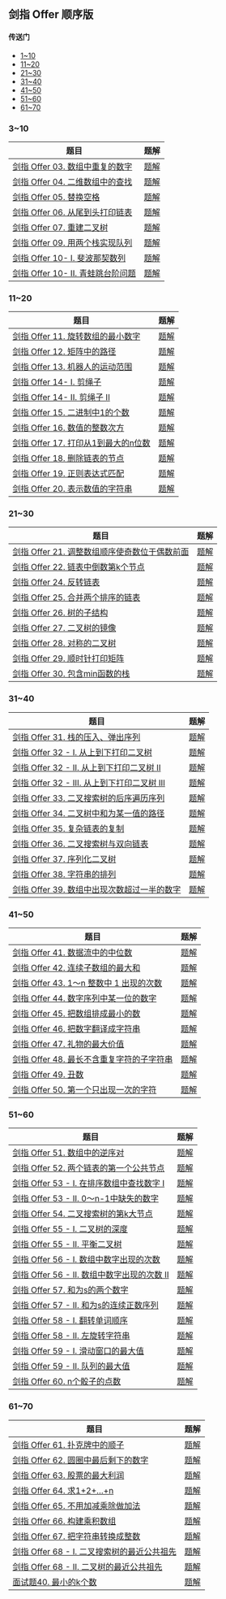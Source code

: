 ## 剑指 Offer 顺序版

#### 传送门

- [1~10](https://github.com/tonngw/LeetCode021/blob/master/LeetCode%20Hot%20100.md#110)
- [11~20](https://github.com/tonngw/LeetCode021/blob/master/LeetCode%20Hot%20100.md#1120)
- [21~30](https://github.com/tonngw/LeetCode021/blob/master/LeetCode%20Hot%20100.md#2130)
- [31~40](https://github.com/tonngw/LeetCode021/blob/master/LeetCode%20Hot%20100.md#3140)
- [41~50](https://github.com/tonngw/LeetCode021/blob/master/LeetCode%20Hot%20100.md#4150)
- [51~60](https://github.com/tonngw/LeetCode021/blob/master/LeetCode%20Hot%20100.md#5160)
- [61~70](https://github.com/tonngw/LeetCode021/blob/master/LeetCode%20Hot%20100.md#6170)

### 3~10

| 题目                                                         | 题解                                                         |
| ------------------------------------------------------------ | ------------------------------------------------------------ |
| [剑指 Offer 03. 数组中重复的数字](https://leetcode.cn/problems/shu-zu-zhong-zhong-fu-de-shu-zi-lcof) | [题解](https://leetcode.cn/problems/shu-zu-zhong-zhong-fu-de-shu-zi-lcof/solution/jian-zhi-offer-03-shu-zu-zhong-zhong-fu-m929a/) |
| [剑指 Offer 04. 二维数组中的查找](https://leetcode.cn/problems/er-wei-shu-zu-zhong-de-cha-zhao-lcof) | [题解](https://leetcode.cn/problems/er-wei-shu-zu-zhong-de-cha-zhao-lcof/solution/by-tonngw-9s96/) |
| [剑指 Offer 05. 替换空格](https://leetcode.cn/problems/ti-huan-kong-ge-lcof) | [题解](https://leetcode.cn/problems/ti-huan-kong-ge-lcof/solution/by-tonngw-dmn8/) |
| [剑指 Offer 06. 从尾到头打印链表](https://leetcode.cn/problems/cong-wei-dao-tou-da-yin-lian-biao-lcof) | [题解](https://leetcode.cn/problems/cong-wei-dao-tou-da-yin-lian-biao-lcof/solution/by-tonngw-wngs/) |
| [剑指 Offer 07. 重建二叉树](https://leetcode.cn/problems/zhong-jian-er-cha-shu-lcof) | [题解](https://leetcode.cn/problems/zhong-jian-er-cha-shu-lcof/solution/by-tonngw-4r9a/) |
| [剑指 Offer 09. 用两个栈实现队列](https://leetcode.cn/problems/yong-liang-ge-zhan-shi-xian-dui-lie-lcof) | [题解](https://leetcode.cn/problems/yong-liang-ge-zhan-shi-xian-dui-lie-lcof/solution/by-tonngw-cebf/) |
| [剑指 Offer 10- I. 斐波那契数列](https://leetcode.cn/problems/fei-bo-na-qi-shu-lie-lcof) | [题解](https://leetcode.cn/problems/fei-bo-na-qi-shu-lie-lcof/solution/by-tonngw-dzwy/) |
| [剑指 Offer 10- II. 青蛙跳台阶问题](https://leetcode.cn/problems/qing-wa-tiao-tai-jie-wen-ti-lcof) | [题解](https://leetcode.cn/problems/qing-wa-tiao-tai-jie-wen-ti-lcof/solution/by-tonngw-6x73/) |

### 11~20

| 题目                                                         | 题解                                                         |
| ------------------------------------------------------------ | ------------------------------------------------------------ |
| [剑指 Offer 11. 旋转数组的最小数字](https://leetcode.cn/problems/xuan-zhuan-shu-zu-de-zui-xiao-shu-zi-lcof) | [题解](https://leetcode.cn/problems/xuan-zhuan-shu-zu-de-zui-xiao-shu-zi-lcof/solution/by-tonngw-kvy4/) |
| [剑指 Offer 12. 矩阵中的路径](https://leetcode.cn/problems/ju-zhen-zhong-de-lu-jing-lcof) | [题解](https://leetcode.cn/problems/ju-zhen-zhong-de-lu-jing-lcof/solution/by-tonngw-k143/) |
| [剑指 Offer 13. 机器人的运动范围](https://leetcode.cn/problems/ji-qi-ren-de-yun-dong-fan-wei-lcof) | [题解](https://leetcode.cn/problems/ji-qi-ren-de-yun-dong-fan-wei-lcof/solution/by-tonngw-8p43/) |
| [剑指 Offer 14- I. 剪绳子](https://leetcode.cn/problems/jian-sheng-zi-lcof) | [题解](https://leetcode.cn/problems/jian-sheng-zi-lcof/solution/jian-zhi-offer-14-i-jian-sheng-zi-by-ton-dfeu/) |
| [剑指 Offer 14- II. 剪绳子 II](https://leetcode.cn/problems/jian-sheng-zi-ii-lcof) | [题解](https://leetcode.cn/problems/jian-sheng-zi-ii-lcof/solution/by-tonngw-fe1x/) |
| [剑指 Offer 15. 二进制中1的个数](https://leetcode.cn/problems/er-jin-zhi-zhong-1de-ge-shu-lcof) | [题解](https://leetcode.cn/problems/er-jin-zhi-zhong-1de-ge-shu-lcof/solution/by-tonngw-an21/) |
| [剑指 Offer 16. 数值的整数次方](https://leetcode.cn/problems/shu-zhi-de-zheng-shu-ci-fang-lcof) | [题解](https://leetcode.cn/problems/shu-zhi-de-zheng-shu-ci-fang-lcof/solution/by-tonngw-3fku/) |
| [剑指 Offer 17. 打印从1到最大的n位数](https://leetcode.cn/problems/da-yin-cong-1dao-zui-da-de-nwei-shu-lcof/) | [题解](https://leetcode.cn/problems/da-yin-cong-1dao-zui-da-de-nwei-shu-lcof/solution/by-tonngw-9jd9/) |
| [剑指 Offer 18. 删除链表的节点](https://leetcode.cn/problems/shan-chu-lian-biao-de-jie-dian-lcof) | [题解](https://leetcode.cn/problems/shan-chu-lian-biao-de-jie-dian-lcof/solution/by-tonngw-jpvn/) |
| [剑指 Offer 19. 正则表达式匹配](https://leetcode.cn/problems/zheng-ze-biao-da-shi-pi-pei-lcof) | [题解](https://leetcode.cn/problems/zheng-ze-biao-da-shi-pi-pei-lcof/solution/by-tonngw-o7wo/) |
| [剑指 Offer 20. 表示数值的字符串](https://leetcode.cn/problems/biao-shi-shu-zhi-de-zi-fu-chuan-lcof) | [题解](https://leetcode.cn/problems/biao-shi-shu-zhi-de-zi-fu-chuan-lcof/solution/by-tonngw-wx6y/) |

### 21~30

| 题目                                                         | 题解                                                         |
| ------------------------------------------------------------ | ------------------------------------------------------------ |
| [剑指 Offer 21. 调整数组顺序使奇数位于偶数前面](https://leetcode.cn/problems/diao-zheng-shu-zu-shun-xu-shi-qi-shu-wei-yu-ou-shu-qian-mian-lcof/) | [题解](https://leetcode.cn/problems/diao-zheng-shu-zu-shun-xu-shi-qi-shu-wei-yu-ou-shu-qian-mian-lcof/solution/by-tonngw-0z4j/) |
| [剑指 Offer 22. 链表中倒数第k个节点](https://leetcode.cn/problems/lian-biao-zhong-dao-shu-di-kge-jie-dian-lcof) | [题解](https://leetcode.cn/problems/lian-biao-zhong-dao-shu-di-kge-jie-dian-lcof/solution/by-tonngw-rqg4/) |
| [剑指 Offer 24. 反转链表](https://leetcode.cn/problems/fan-zhuan-lian-biao-lcof) | [题解](https://leetcode.cn/problems/fan-zhuan-lian-biao-lcof/solution/by-tonngw-a2yr/) |
| [剑指 Offer 25. 合并两个排序的链表](https://leetcode.cn/problems/he-bing-liang-ge-pai-xu-de-lian-biao-lcof) | [题解](https://leetcode.cn/problems/he-bing-liang-ge-pai-xu-de-lian-biao-lcof/solution/by-tonngw-oj6v/) |
| [剑指 Offer 26. 树的子结构](https://leetcode.cn/problems/shu-de-zi-jie-gou-lcof) | [题解](https://leetcode.cn/problems/shu-de-zi-jie-gou-lcof/solution/by-tonngw-kg8n/) |
| [剑指 Offer 27. 二叉树的镜像](https://leetcode.cn/problems/er-cha-shu-de-jing-xiang-lcof) | [题解](https://leetcode.cn/problems/er-cha-shu-de-jing-xiang-lcof/solution/by-tonngw-l316/) |
| [剑指 Offer 28. 对称的二叉树](https://leetcode.cn/problems/dui-cheng-de-er-cha-shu-lcof) | [题解](https://leetcode.cn/problems/dui-cheng-de-er-cha-shu-lcof/solution/leetcode021-xi-lie-ti-jie-jian-zhi-offer-e35h/) |
| [剑指 Offer 29. 顺时针打印矩阵](https://leetcode.cn/problems/shun-shi-zhen-da-yin-ju-zhen-lcof) | [题解](https://leetcode.cn/problems/shun-shi-zhen-da-yin-ju-zhen-lcof/solution/by-tonngw-yzo5/) |
| [剑指 Offer 30. 包含min函数的栈](https://leetcode.cn/problems/bao-han-minhan-shu-de-zhan-lcof) | [题解](https://leetcode.cn/problems/bao-han-minhan-shu-de-zhan-lcof/solution/by-tonngw-i64d/) |

### 31~40

| 题目                                                         | 题解                                                         |
| ------------------------------------------------------------ | ------------------------------------------------------------ |
| [剑指 Offer 31. 栈的压入、弹出序列](https://leetcode.cn/problems/zhan-de-ya-ru-dan-chu-xu-lie-lcof/) | [题解](https://leetcode.cn/problems/zhan-de-ya-ru-dan-chu-xu-lie-lcof/solution/by-tonngw-cxs4/) |
| [剑指 Offer 32 - I. 从上到下打印二叉树](https://leetcode.cn/problems/cong-shang-dao-xia-da-yin-er-cha-shu-lcof) | [题解](https://leetcode.cn/problems/cong-shang-dao-xia-da-yin-er-cha-shu-lcof/solution/leetcode021-xi-lie-ti-jie-jian-zhi-offer-kead/) |
| [剑指 Offer 32 - II. 从上到下打印二叉树 II](https://leetcode.cn/problems/cong-shang-dao-xia-da-yin-er-cha-shu-ii-lcof) | [题解](https://leetcode.cn/problems/cong-shang-dao-xia-da-yin-er-cha-shu-ii-lcof/solution/leetcode021-xi-lie-ti-jie-jian-zhi-offer-7pmz/) |
| [剑指 Offer 32 - III. 从上到下打印二叉树 III](https://leetcode.cn/problems/cong-shang-dao-xia-da-yin-er-cha-shu-iii-lcof/) | [题解](https://leetcode.cn/problems/cong-shang-dao-xia-da-yin-er-cha-shu-iii-lcof/solution/by-tonngw-nhdp/) |
| [剑指 Offer 33. 二叉搜索树的后序遍历序列](https://leetcode.cn/problems/er-cha-sou-suo-shu-de-hou-xu-bian-li-xu-lie-lcof/) | [题解](https://leetcode.cn/problems/er-cha-sou-suo-shu-de-hou-xu-bian-li-xu-lie-lcof/solution/by-tonngw-ewoj/) |
| [剑指 Offer 34. 二叉树中和为某一值的路径](https://leetcode.cn/problems/er-cha-shu-zhong-he-wei-mou-yi-zhi-de-lu-jing-lcof/) | [题解](https://leetcode.cn/problems/er-cha-shu-zhong-he-wei-mou-yi-zhi-de-lu-jing-lcof/solution/by-tonngw-0uia/) |
| [剑指 Offer 35. 复杂链表的复制](https://leetcode.cn/problems/fu-za-lian-biao-de-fu-zhi-lcof) | [题解](https://leetcode.cn/problems/fu-za-lian-biao-de-fu-zhi-lcof/solution/leetcode021-xi-lie-ti-jie-jian-zhi-offer-5vnb/) |
| [剑指 Offer 36. 二叉搜索树与双向链表](https://leetcode.cn/problems/er-cha-sou-suo-shu-yu-shuang-xiang-lian-biao-lcof/) | [题解](https://leetcode.cn/problems/er-cha-sou-suo-shu-yu-shuang-xiang-lian-biao-lcof/solution/leetcode021-xi-lie-ti-jie-jian-zhi-offer-8qpy/) |
| [剑指 Offer 37. 序列化二叉树](https://leetcode.cn/problems/xu-lie-hua-er-cha-shu-lcof) | [题解](https://leetcode.cn/problems/xu-lie-hua-er-cha-shu-lcof/solution/leetcode021-xi-lie-ti-jie-jian-zhi-offer-e52t/) |
| [剑指 Offer 38. 字符串的排列](https://leetcode.cn/problems/zi-fu-chuan-de-pai-lie-lcof) | [题解](https://leetcode.cn/problems/zi-fu-chuan-de-pai-lie-lcof/solution/by-tonngw-boj6/) |
| [剑指 Offer 39. 数组中出现次数超过一半的数字](https://leetcode.cn/problems/shu-zu-zhong-chu-xian-ci-shu-chao-guo-yi-ban-de-shu-zi-lcof/) | [题解](https://leetcode.cn/problems/shu-zu-zhong-chu-xian-ci-shu-chao-guo-yi-ban-de-shu-zi-lcof/solution/by-tonngw-o6eb/) |

### 41~50

| 题目                                                         | 题解                                                         |
| ------------------------------------------------------------ | ------------------------------------------------------------ |
| [剑指 Offer 41. 数据流中的中位数](https://leetcode.cn/problems/shu-ju-liu-zhong-de-zhong-wei-shu-lcof) | [题解](https://leetcode.cn/problems/shu-ju-liu-zhong-de-zhong-wei-shu-lcof/solution/by-tonngw-e69g/) |
| [剑指 Offer 42. 连续子数组的最大和](https://leetcode.cn/problems/lian-xu-zi-shu-zu-de-zui-da-he-lcof) | [题解](https://leetcode.cn/problems/lian-xu-zi-shu-zu-de-zui-da-he-lcof/solution/by-tonngw-ns60/) |
| [剑指 Offer 43. 1～n 整数中 1 出现的次数](https://leetcode.cn/problems/1nzheng-shu-zhong-1chu-xian-de-ci-shu-lcof/) | [题解](https://leetcode.cn/problems/1nzheng-shu-zhong-1chu-xian-de-ci-shu-lcof/solution/leetcode021-xi-lie-ti-jie-jian-zhi-offer-hbfe/) |
| [剑指 Offer 44. 数字序列中某一位的数字](https://leetcode.cn/problems/shu-zi-xu-lie-zhong-mou-yi-wei-de-shu-zi-lcof/) | [题解](https://leetcode.cn/problems/shu-zi-xu-lie-zhong-mou-yi-wei-de-shu-zi-lcof/solution/by-tonngw-5h98/) |
| [剑指 Offer 45. 把数组排成最小的数](https://leetcode.cn/problems/ba-shu-zu-pai-cheng-zui-xiao-de-shu-lcof/) | [题解](https://leetcode.cn/problems/ba-shu-zu-pai-cheng-zui-xiao-de-shu-lcof/solution/by-tonngw-vbnd/) |
| [剑指 Offer 46. 把数字翻译成字符串](https://leetcode.cn/problems/ba-shu-zi-fan-yi-cheng-zi-fu-chuan-lcof) | [题解](https://leetcode.cn/problems/ba-shu-zi-fan-yi-cheng-zi-fu-chuan-lcof/solution/by-tonngw-i3z3/) |
| [剑指 Offer 47. 礼物的最大价值](https://leetcode.cn/problems/li-wu-de-zui-da-jie-zhi-lcof) | [题解](https://leetcode.cn/problems/li-wu-de-zui-da-jie-zhi-lcof/solution/by-tonngw-y6na/) |
| [剑指 Offer 48. 最长不含重复字符的子字符串](https://leetcode.cn/problems/zui-chang-bu-han-zhong-fu-zi-fu-de-zi-zi-fu-chuan-lcof/) | [题解](https://leetcode.cn/problems/zui-chang-bu-han-zhong-fu-zi-fu-de-zi-zi-fu-chuan-lcof/solution/by-tonngw-t634/) |
| [剑指 Offer 49. 丑数](https://leetcode.cn/problems/chou-shu-lcof) | [题解](https://leetcode.cn/problems/chou-shu-lcof/solution/by-tonngw-f4wy/) |
| [剑指 Offer 50. 第一个只出现一次的字符](https://leetcode.cn/problems/di-yi-ge-zhi-chu-xian-yi-ci-de-zi-fu-lcof/) | [题解](https://leetcode.cn/problems/di-yi-ge-zhi-chu-xian-yi-ci-de-zi-fu-lcof/solution/by-tonngw-zasf/) |

### 51~60

| 题目                                                         | 题解                                                         |
| ------------------------------------------------------------ | ------------------------------------------------------------ |
| [剑指 Offer 51. 数组中的逆序对](https://leetcode.cn/problems/shu-zu-zhong-de-ni-xu-dui-lcof) | [题解](https://leetcode.cn/problems/shu-zu-zhong-de-ni-xu-dui-lcof/solution/by-tonngw-1rtb/) |
| [剑指 Offer 52. 两个链表的第一个公共节点](https://leetcode.cn/problems/liang-ge-lian-biao-de-di-yi-ge-gong-gong-jie-dian-lcof/) | [题解](https://leetcode.cn/problems/liang-ge-lian-biao-de-di-yi-ge-gong-gong-jie-dian-lcof/solution/by-tonngw-fae0/) |
| [剑指 Offer 53 - I. 在排序数组中查找数字 I](https://leetcode.cn/problems/zai-pai-xu-shu-zu-zhong-cha-zhao-shu-zi-lcof/) | [题解](https://leetcode.cn/problems/zai-pai-xu-shu-zu-zhong-cha-zhao-shu-zi-lcof/solution/by-tonngw-l82g/) |
| [剑指 Offer 53 - II. 0～n-1中缺失的数字](https://leetcode.cn/problems/que-shi-de-shu-zi-lcof/) | [题解](https://leetcode.cn/problems/que-shi-de-shu-zi-lcof/solution/jian-zhi-offer-53-ii-0n-1zhong-que-shi-d-zoxr/) |
| [剑指 Offer 54. 二叉搜索树的第k大节点](https://leetcode.cn/problems/er-cha-sou-suo-shu-de-di-kda-jie-dian-lcof/) | [题解](https://leetcode.cn/problems/er-cha-sou-suo-shu-de-di-kda-jie-dian-lcof/solution/by-tonngw-sjqj/) |
| [剑指 Offer 55 - I. 二叉树的深度](https://leetcode.cn/problems/er-cha-shu-de-shen-du-lcof) | [题解](https://leetcode.cn/problems/er-cha-shu-de-shen-du-lcof/solution/by-tonngw-nc42/) |
| [剑指 Offer 55 - II. 平衡二叉树](https://leetcode.cn/problems/ping-heng-er-cha-shu-lcof) | [题解](https://leetcode.cn/problems/ping-heng-er-cha-shu-lcof/solution/leetcode021-xi-lie-ti-jie-jian-zhi-offer-c0jf/) |
| [剑指 Offer 56 - I. 数组中数字出现的次数](https://leetcode.cn/problems/shu-zu-zhong-shu-zi-chu-xian-de-ci-shu-lcof/) | [题解](https://leetcode.cn/problems/shu-zu-zhong-shu-zi-chu-xian-de-ci-shu-lcof/solution/by-tonngw-k6ru/) |
| [剑指 Offer 56 - II. 数组中数字出现的次数 II](https://leetcode.cn/problems/shu-zu-zhong-shu-zi-chu-xian-de-ci-shu-ii-lcof/) | [题解](https://leetcode.cn/problems/shu-zu-zhong-shu-zi-chu-xian-de-ci-shu-ii-lcof/solution/by-tonngw-hbkl/) |
| [剑指 Offer 57. 和为s的两个数字](https://leetcode.cn/problems/he-wei-sde-liang-ge-shu-zi-lcof) | [题解](https://leetcode.cn/problems/he-wei-sde-liang-ge-shu-zi-lcof/solution/by-tonngw-82iz/) |
| [剑指 Offer 57 - II. 和为s的连续正数序列](https://leetcode.cn/problems/he-wei-sde-lian-xu-zheng-shu-xu-lie-lcof/) | [题解](https://leetcode.cn/problems/he-wei-sde-lian-xu-zheng-shu-xu-lie-lcof/solution/by-tonngw-ytiq/) |
| [剑指 Offer 58 - I. 翻转单词顺序](https://leetcode.cn/problems/fan-zhuan-dan-ci-shun-xu-lcof) | [题解](https://leetcode.cn/problems/fan-zhuan-dan-ci-shun-xu-lcof/solution/leetcode021-xi-lie-ti-jie-jian-zhi-offer-fo98/) |
| [剑指 Offer 58 - II. 左旋转字符串](https://leetcode.cn/problems/zuo-xuan-zhuan-zi-fu-chuan-lcof) | [题解](https://leetcode.cn/problems/zuo-xuan-zhuan-zi-fu-chuan-lcof/solution/by-tonngw-513w/) |
| [剑指 Offer 59 - I. 滑动窗口的最大值](https://leetcode.cn/problems/hua-dong-chuang-kou-de-zui-da-zhi-lcof/) | [题解](https://leetcode.cn/problems/hua-dong-chuang-kou-de-zui-da-zhi-lcof/solution/by-tonngw-6guy/) |
| [剑指 Offer 59 - II. 队列的最大值](https://leetcode.cn/problems/dui-lie-de-zui-da-zhi-lcof) | [题解](https://leetcode.cn/problems/dui-lie-de-zui-da-zhi-lcof/solution/by-tonngw-ipjj/) |
| [剑指 Offer 60. n个骰子的点数](https://leetcode.cn/problems/nge-tou-zi-de-dian-shu-lcof) | [题解](https://leetcode.cn/problems/nge-tou-zi-de-dian-shu-lcof/solution/by-tonngw-alah/) |

### 61~70

| 题目                                                         | 题解                                                         |
| ------------------------------------------------------------ | ------------------------------------------------------------ |
| [剑指 Offer 61. 扑克牌中的顺子](https://leetcode.cn/problems/bu-ke-pai-zhong-de-shun-zi-lcof) | [题解](https://leetcode.cn/problems/bu-ke-pai-zhong-de-shun-zi-lcof/solution/leetcode021-xi-lie-ti-jie-by-tonngw-uasl/) |
| [剑指 Offer 62. 圆圈中最后剩下的数字](https://leetcode.cn/problems/yuan-quan-zhong-zui-hou-sheng-xia-de-shu-zi-lcof/) | [题解](https://leetcode.cn/problems/yuan-quan-zhong-zui-hou-sheng-xia-de-shu-zi-lcof/solution/jian-zhi-offer-62-yuan-quan-zhong-zui-ho-fr55/) |
| [剑指 Offer 63. 股票的最大利润](https://leetcode.cn/problems/gu-piao-de-zui-da-li-run-lcof) | [题解](https://leetcode.cn/problems/gu-piao-de-zui-da-li-run-lcof/solution/jian-zhi-offer-63-gu-piao-de-zui-da-li-r-e10y/) |
| [剑指 Offer 64. 求1+2+…+n](https://leetcode.cn/problems/qiu-12n-lcof) | [题解](https://leetcode.cn/problems/qiu-12n-lcof/solution/leetcode021-xi-lie-ti-jie-jian-zhi-offer-4rdt//) |
| [剑指 Offer 65. 不用加减乘除做加法](https://leetcode.cn/problems/bu-yong-jia-jian-cheng-chu-zuo-jia-fa-lcof/) | [题解](https://leetcode.cn/problems/bu-yong-jia-jian-cheng-chu-zuo-jia-fa-lcof/solution/by-tonngw-cfp1/) |
| [剑指 Offer 66. 构建乘积数组](https://leetcode.cn/problems/gou-jian-cheng-ji-shu-zu-lcof) | [题解](https://leetcode.cn/problems/gou-jian-cheng-ji-shu-zu-lcof/solution/by-tonngw-8jp7/) |
| [剑指 Offer 67. 把字符串转换成整数](https://leetcode.cn/problems/ba-zi-fu-chuan-zhuan-huan-cheng-zheng-shu-lcof/) | [题解](https://leetcode.cn/problems/ba-zi-fu-chuan-zhuan-huan-cheng-zheng-shu-lcof/solution/by-tonngw-lzqz/) |
| [剑指 Offer 68 - I. 二叉搜索树的最近公共祖先](https://leetcode.cn/problems/er-cha-sou-suo-shu-de-zui-jin-gong-gong-zu-xian-lcof/) | [题解](https://leetcode.cn/problems/er-cha-sou-suo-shu-de-zui-jin-gong-gong-zu-xian-lcof/solution/by-tonngw-cnal/) |
| [剑指 Offer 68 - II. 二叉树的最近公共祖先](https://leetcode.cn/problems/er-cha-shu-de-zui-jin-gong-gong-zu-xian-lcof/) | [题解](https://leetcode.cn/problems/er-cha-shu-de-zui-jin-gong-gong-zu-xian-lcof/solution/by-tonngw-r83y/) |
| [面试题40. 最小的k个数](https://leetcode.cn/problems/zui-xiao-de-kge-shu-lcof/) | [题解](https://leetcode.cn/problems/zui-xiao-de-kge-shu-lcof/solution/by-tonngw-v8pr/) |